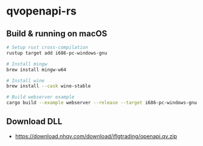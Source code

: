 # qvopenapi-rs

## Build & running on macOS
```sh
# Setup rust cross-compilation
rustup target add i686-pc-windows-gnu

# Install mingw
brew install mingw-w64

# Install wine
brew install --cask wine-stable

# Build webserver example
cargo build --example webserver --release --target i686-pc-windows-gnu
```

## Download DLL
- https://download.nhqv.com/download/iflgtrading/openapi.qv.zip
